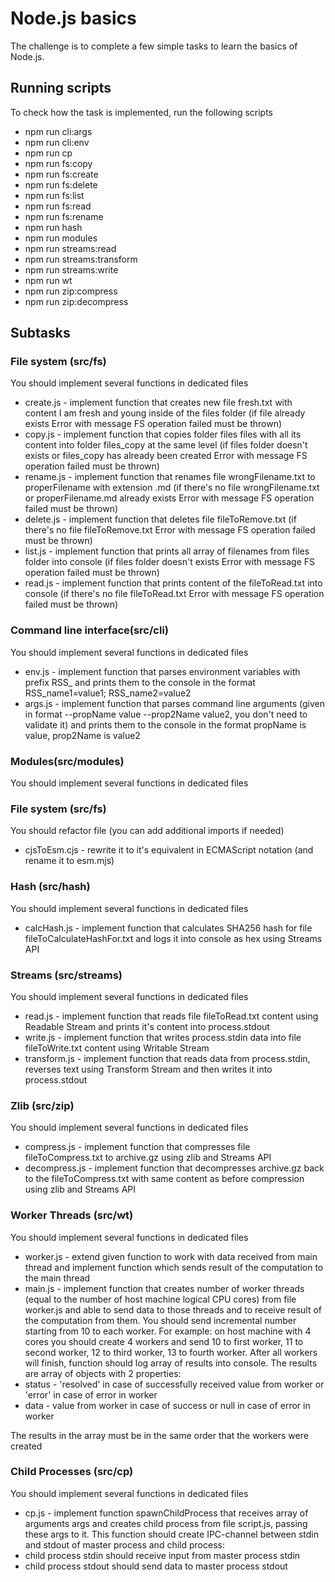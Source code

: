 # Node.js basics

The challenge is to complete a few simple tasks to learn the basics of Node.js.

## Running scripts
To check how the task is implemented, run the following scripts
- npm run cli:args
- npm run cli:env
- npm run cp
- npm run fs:copy
- npm run fs:create
- npm run fs:delete
- npm run fs:list
- npm run fs:read
- npm run fs:rename
- npm run hash
- npm run modules
- npm run streams:read
- npm run streams:transform
- npm run streams:write
- npm run wt
- npm run zip:compress
- npm run zip:decompress

## Subtasks

### File system (src/fs)

You should implement several functions in dedicated files

- create.js - implement function that creates new file fresh.txt with content I am fresh and young inside of the files folder (if file already exists Error with message FS operation failed must be thrown)
- copy.js - implement function that copies folder files files with all its content into folder files_copy at the same level (if files folder doesn't exists or files_copy has already been created Error with message FS operation failed must be thrown)
- rename.js - implement function that renames file wrongFilename.txt to properFilename with extension .md (if there's no file wrongFilename.txt or properFilename.md already exists Error with message FS operation failed must be thrown)
- delete.js - implement function that deletes file fileToRemove.txt (if there's no file fileToRemove.txt Error with message FS operation failed must be thrown)
- list.js - implement function that prints all array of filenames from files folder into console (if files folder doesn't exists Error with message FS operation failed must be thrown)
- read.js - implement function that prints content of the fileToRead.txt into console (if there's no file fileToRead.txt Error with message FS operation failed must be thrown)

### Command line interface(src/cli)

You should implement several functions in dedicated files

- env.js - implement function that parses environment variables with prefix RSS\_ and prints them to the console in the format RSS_name1=value1; RSS_name2=value2
- args.js - implement function that parses command line arguments (given in format --propName value --prop2Name value2, you don't need to validate it) and prints them to the console in the format propName is value, prop2Name is value2

### Modules(src/modules)

You should implement several functions in dedicated files

### File system (src/fs)

You should refactor file (you can add additional imports if needed)

- cjsToEsm.cjs - rewrite it to it's equivalent in ECMAScript notation (and rename it to esm.mjs)

### Hash (src/hash)

You should implement several functions in dedicated files

- calcHash.js - implement function that calculates SHA256 hash for file fileToCalculateHashFor.txt and logs it into console as hex using Streams API

### Streams (src/streams)

You should implement several functions in dedicated files

- read.js - implement function that reads file fileToRead.txt content using Readable Stream and prints it's content into process.stdout
- write.js - implement function that writes process.stdin data into file fileToWrite.txt content using Writable Stream
- transform.js - implement function that reads data from process.stdin, reverses text using Transform Stream and then writes it into process.stdout

### Zlib (src/zip)

You should implement several functions in dedicated files

- compress.js - implement function that compresses file fileToCompress.txt to archive.gz using zlib and Streams API
- decompress.js - implement function that decompresses archive.gz back to the fileToCompress.txt with same content as before compression using zlib and Streams API

### Worker Threads (src/wt)

You should implement several functions in dedicated files

- worker.js - extend given function to work with data received from main thread and implement function which sends result of the computation to the main thread
- main.js - implement function that creates number of worker threads (equal to the number of host machine logical CPU cores) from file worker.js and able to send data to those threads and to receive result of the computation from them. You should send incremental number starting from 10 to each worker. For example: on host machine with 4 cores you should create 4 workers and send 10 to first worker, 11 to second worker, 12 to third worker, 13 to fourth worker. After all workers will finish, function should log array of results into console. The results are array of objects with 2 properties:
- status - 'resolved' in case of successfully received value from worker or 'error' in case of error in worker
- data - value from worker in case of success or null in case of error in worker

The results in the array must be in the same order that the workers were created

### Child Processes (src/cp)

You should implement several functions in dedicated files

- cp.js - implement function spawnChildProcess that receives array of arguments args and creates child process from file script.js, passing these args to it. This function should create IPC-channel between stdin and stdout of master process and child process:
- child process stdin should receive input from master process stdin
- child process stdout should send data to master process stdout
